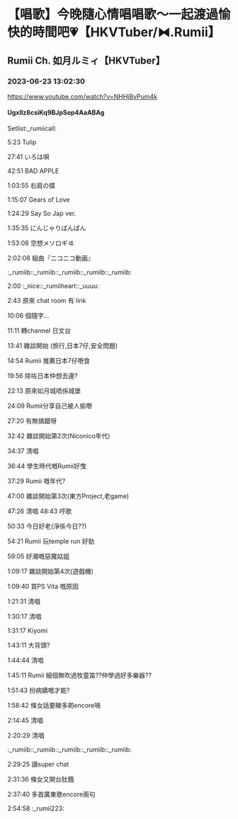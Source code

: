 # 【唱歌】今晚隨心情唱唱歌～一起渡過愉快的時間吧💗【HKVTuber/⧓.Rumii】

## Rumii Ch. 如月ルミィ【HKVTuber】

### 2023-06-23 13:02:30

https://www.youtube.com/watch?v=NHHjBvPum4k

#### Ugxllz8csiKq9BJpSop4AaABAg

Setlist:_rumiicall:

5:23 Tulip

27:41 いろは唄

42:51 BAD APPLE

1:03:55 右肩の蝶 

1:15:07 Gears of Love

1:24:29 Say So Jap ver.

1:35:35 にんじゃりばんばん

1:53:08 空想メソロギヰ 

2:02:08 組曲『ニコニコ動画』

:_rumiib::_rumiib::_rumiib::_rumiib::_rumiib:

2:00 :_nice::_rumiiheart::_uuuu:

2:43 原來 chat room 有 link

10:06 個隨字...

11:11 轉channel 日文台

13:41 雜談開始 (旅行,日本7仔,安全問題)

14:54 Rumii 推薦日本7仔嘢食

19:56 除咗日本仲想去邊?

22:13 原來如月城唔係城堡

24:09 Rumii分享自己被人偷嘢

27:20 有無搞錯呀

32:42 雜談開始第2次(Niconico年代)

34:37 清唱

36:44 學生時代嘅Rumii好曳

37:29 Rumii 嘅年代?

47:00 雜談開始第3次(東方Project,老game)

47:26 清唱 48:43 哼歌

50:33 今日好老(淨係今日??)

54:21 Rumii 玩temple run 好勁

59:05 好潮嘅惡魔姑姐

1:09:17 雜談開始第4次(遊戲機)

1:09:40 買PS Vita 嘅原因

1:21:31 清唱

1:30:17 清唱

1:31:17 Kiyomi 

1:43:11 大背頭?

1:44:44 清唱

1:45:11 Rumii 細個無吹過牧童笛??仲學過好多樂器??

1:51:43 扮病嬌嘅才能?

1:58:42 條女話要睇多啲encore喎

2:14:45 清唱

2:20:29 清唱

:_rumiib::_rumiib::_rumiib::_rumiib::_rumiib:

2:29:25 讀super chat

2:31:36 條女又開台肚餓

2:37:40 多首廣東歌encore兩句

2:54:58 :_rumii223:

